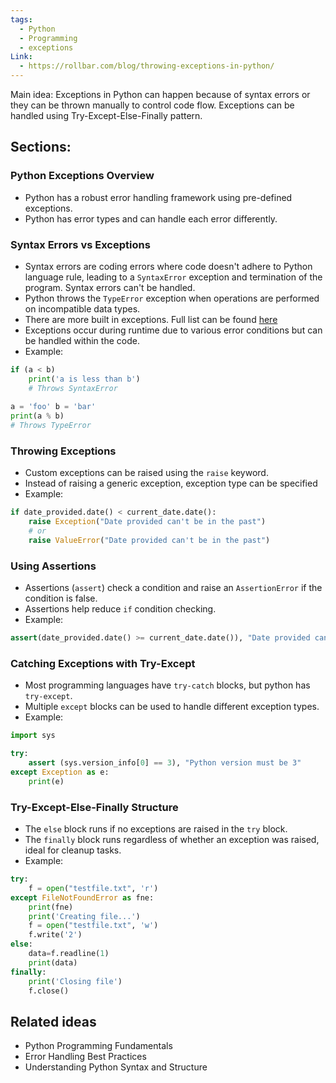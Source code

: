 ```yaml
---
tags:
  - Python
  - Programming
  - exceptions
Link:
  - https://rollbar.com/blog/throwing-exceptions-in-python/
---
```

Main idea: Exceptions in Python can happen because of syntax errors or they can be thrown manually to control code flow. Exceptions can be handled using Try-Except-Else-Finally pattern.

## Sections:

### Python Exceptions Overview

- Python has a robust error handling framework using pre-defined exceptions.
- Python has error types and can handle each error differently.

### Syntax Errors vs Exceptions

- Syntax errors are coding errors where code doesn't adhere to Python language rule, leading to a `SyntaxError` exception and termination of the program. Syntax errors can't be handled.
- Python throws the `TypeError` exception when operations are performed on incompatible data types.
- There are more built in exceptions. Full list can be found [here](https://docs.python.org/3/library/exceptions.html#concrete-exceptions)
- Exceptions occur during runtime due to various error conditions but can be handled within the code.
- Example:
```python
if (a < b)
	print('a is less than b')
	# Throws SyntaxError
	
a = 'foo' b = 'bar'
print(a % b)
# Throws TypeError
```

### Throwing Exceptions

- Custom exceptions can be raised using the `raise` keyword.
- Instead of raising a generic exception, exception type can be specified
- Example: 
```python
if date_provided.date() < current_date.date():
	raise Exception("Date provided can't be in the past")
	# or
	raise ValueError("Date provided can't be in the past")
```

### Using Assertions

- Assertions (`assert`) check a condition and raise an `AssertionError` if the condition is false.
- Assertions help reduce `if` condition checking.
- Example: 
```python
assert(date_provided.date() >= current_date.date()), "Date provided can't be in the past"
```

### Catching Exceptions with Try-Except

- Most programming languages have `try-catch` blocks, but python has `try-except`.
- Multiple `except` blocks can be used to handle different exception types.
- Example: 
```python
import sys

try:
	assert (sys.version_info[0] == 3), "Python version must be 3"
except Exception as e:
	print(e)
```

### Try-Except-Else-Finally Structure

- The `else` block runs if no exceptions are raised in the `try` block.
- The `finally` block runs regardless of whether an exception was raised, ideal for cleanup tasks.
- Example: 
```python
try:
	f = open("testfile.txt", 'r')
except FileNotFoundError as fne: 
	print(fne)
	print('Creating file...')
	f = open("testfile.txt", 'w')
	f.write('2')
else:
	data=f.readline(1)
	print(data)
finally:
	print('Closing file')
	f.close()
```

## Related ideas

- Python Programming Fundamentals
- Error Handling Best Practices
- Understanding Python Syntax and Structure